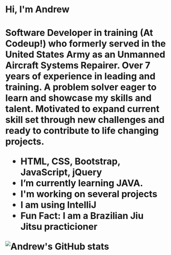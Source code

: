 <h1> Hi, I'm Andrew <h1>

Software Developer in training (At Codeup!) who formerly served in the United States Army as an Unmanned Aircraft Systems Repairer. 
Over 7 years of experience in leading and training. A problem solver eager to learn and showcase my skills and talent. 
Motivated to expand current skill set through new challenges and ready to contribute to life changing projects.

- HTML, CSS, Bootstrap, JavaScript, jQuery
- I’m currently learning JAVA.
- I'm working on several projects
- I am using IntelliJ
- Fun Fact: I am a Brazilian Jiu Jitsu practicioner

![Andrew's GitHub stats](https://github-readme-stats.vercel.app/api?username=andrew-batshoun&show_icons=true&theme=radical)
